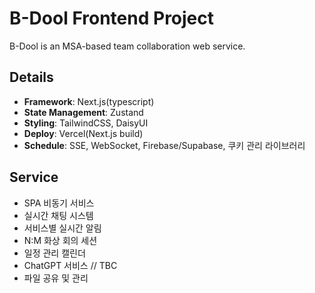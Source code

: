 # B-Dool Frontend Project

B-Dool is an MSA-based team collaboration web service.

## Details

- **Framework**: Next.js(typescript)
- **State Management**: Zustand
- **Styling**: TailwindCSS, DaisyUI
- **Deploy**: Vercel(Next.js build)
- **Schedule**: SSE, WebSocket, Firebase/Supabase, 쿠키 관리 라이브러리 

## Service

- SPA 비동기 서비스
- 실시간 채팅 시스템
- 서비스별 실시간 알림
- N:M 화상 회의 세션
- 일정 관리 캘린더
- ChatGPT 서비스 // TBC
- 파일 공유 및 관리
